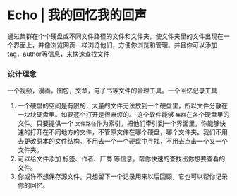 # Echo | 我的回忆我的回声

通过集群在个个硬盘或不同文件路径的文件和文件夹，使文件夹里的文件出现在一个界面上，并像浏览网页一样浏览他们，方便你浏览和管理。并且你可以添加tag，author等信息，来快速查找文件

### 设计理念

一个视频，漫画，图包，文章，电子书等文件的管理工具。一个回忆记录工具

1. 一个硬盘的空间是有限的，大量的文件无法放到一个硬盘里，所以文件分散在一块块硬盘里。如要逐个打开是很麻烦的。 这个软件能够 `集群`在各个硬盘里的文件。只要提供一个 `文件路径`作为索引，把他们牵引到一个界面里，你能够快速的打开在不同地方的文件，不管原文件在哪个硬盘，哪个文件夹。我们不用去更改原本的文件结构。不用去一个一个硬盘中寻找，不用去点击一个又一个文件夹。
2. 可以给文件添加 标签、作者、厂商 等信息。帮你快速的查找出你想要查看的文件。
3. 你或许不想保存源文件，只想留下一个记录用来以后回顾，它也可以帮你记录你的回忆。
